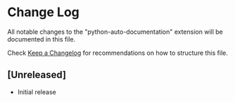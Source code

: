 # Change Log

All notable changes to the "python-auto-documentation" extension will be documented in this file.

Check [Keep a Changelog](http://keepachangelog.com/) for recommendations on how to structure this file.

## [Unreleased]

- Initial release